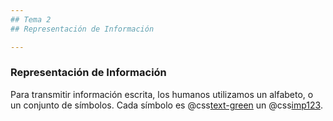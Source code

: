 ```yaml
---
## Tema 2
## Representación de Información

---
```

### Representación de Información
Para transmitir información escrita, los humanos utilizamos un alfabeto, o un conjunto de símbolos. Cada símbolo es @css[text-green](denominado) un @css[imp123](caracter).


